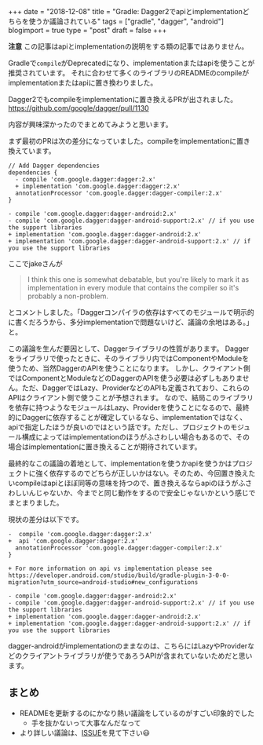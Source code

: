 +++
date = "2018-12-08"
title = "Gradle: Dagger2でapiとimplementationどちらを使うか議論されている"
tags = ["gradle", "dagger", "android"]
blogimport = true
type = "post"
draft = false
+++

**注意** この記事はapiとimplementationの説明をする類の記事ではありません。

Gradleで`compile`がDeprecatedになり、implementationまたはapiを使うことが推奨されています。
それに合わせて多くのライブラリのREADMEのcompileがimplementationまたはapiに置き換わりました。

Dagger2でもcompileをimplementationに置き換えるPRが出されました。https://github.com/google/dagger/pull/1130

内容が興味深かったのでまとめてみようと思います。

まず最初のPRは次の差分になっていました。compileをimplementationに置き換えています。

```
// Add Dagger dependencies
dependencies {
  - compile 'com.google.dagger:dagger:2.x'
  + implementation 'com.google.dagger:dagger:2.x'
  annotationProcessor 'com.google.dagger:dagger-compiler:2.x'
}

- compile 'com.google.dagger:dagger-android:2.x'
- compile 'com.google.dagger:dagger-android-support:2.x' // if you use the support libraries
+ implementation 'com.google.dagger:dagger-android:2.x'
+ implementation 'com.google.dagger:dagger-android-support:2.x' // if you use the support libraries
```

ここでjakeさんが

> I think this one is somewhat debatable, but you're likely to mark it as implementation in every module that contains the compiler so it's probably a non-problem.

とコメントしました。「Daggerコンパイラの依存はすべてのモジュールで明示的に書くだろうから、多分implementationで問題ないけど、議論の余地はある。」と。

この議論を生んだ要因として、Daggerライブラリの性質があります。
Daggerをライブラリで使ったときに、そのライブラリ内ではComponentやModuleを使うため、当然DaggerのAPIを使うことになります。
しかし、クライアント側ではComponentとModuleなどのDaggerのAPIを使う必要は必ずしもありません。ただ、DaggerではLazy、ProviderなどのAPIも定義されており、これらのAPIはクライアント側で使うことが予想されます。
なので、結局このライブラリを依存に持つようなモジュールはLazy、Providerを使うことになるので、最終的にDaggerに依存することが確定しているなら、implementationではなく、apiで指定したほうが良いのではという話です。ただし、プロジェクトのモジュール構成によってはimplementationのほうがふさわしい場合もあるので、その場合はimplementationに置き換えることが期待されています。

最終的なこの議論の着地として、implementationを使うかapiを使うかはプロジェクトに強く依存するのでどちらが正しいかはない。そのため、今回置き換えたいcompileはapiとほぼ同等の意味を持つので、置き換えるならapiのほうがふさわしいんじゃないか、今までと同じ動作をするので安全じゃないかという感じでまとまりました。

現状の差分は以下です。

```text
-  compile 'com.google.dagger:dagger:2.x'
+  api 'com.google.dagger:dagger:2.x'
  annotationProcessor 'com.google.dagger:dagger-compiler:2.x'
}

+ For more information on api vs implementation please see https://developer.android.com/studio/build/gradle-plugin-3-0-0-migration?utm_source=android-studio#new_configurations

- compile 'com.google.dagger:dagger-android:2.x'
- compile 'com.google.dagger:dagger-android-support:2.x' // if you use the support libraries
+ implementation 'com.google.dagger:dagger-android:2.x'
+ implementation 'com.google.dagger:dagger-android-support:2.x' // if you use the support libraries
```

dagger-androidがimplementationのままなのは、こちらにはLazyやProviderなどのクライアントライブラリが使うであろうAPIが含まれていないためだと思います。

## まとめ

- READMEを更新するのにかなり熱い議論をしているのがすごい印象的でした
  - 手を抜かないって大事なんだなって
- より詳しい議論は、[ISSUE](https://github.com/google/dagger/pull/1130)を見て下さい😃
